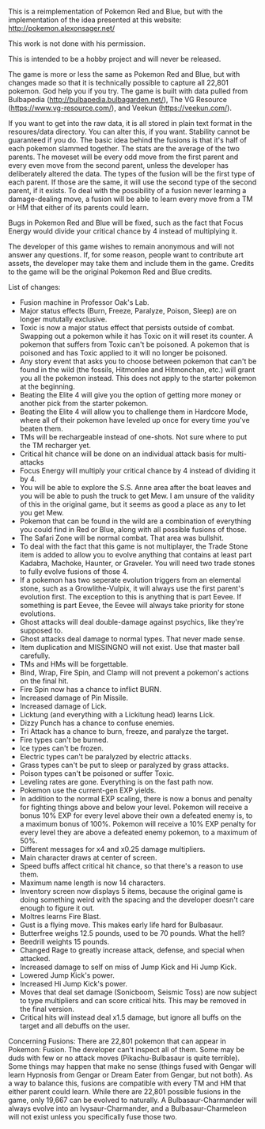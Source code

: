 This is a reimplementation of Pokemon Red and Blue, but with the implementation of the idea presented at this website:  http://pokemon.alexonsager.net/

This work is not done with his permission.

This is intended to be a hobby project and will never be released.

The game is more or less the same as Pokemon Red and Blue, but with changes made so that it is technically possible to capture all 22,801 pokemon.  God help you if you try.  The game is built with data pulled from Bulbapedia (http://bulbapedia.bulbagarden.net/), The VG Resource (https://www.vg-resource.com/), and Veekun (https://veekun.com/).

If you want to get into the raw data, it is all stored in plain text format in the resoures/data directory.  You can alter this, if you want.  Stability cannot be guaranteed if you do.  The basic idea behind the fusions is that it's half of each pokemon slammed together.  The stats are the average of the two parents.  The moveset will be every odd move from the first parent and every even move from the second parent, unless the developer has deliberately altered the data.  The types of the fusion will be the first type of each parent.  If those are the same, it will use the second type of the second parent, if it exists.  To deal with the possibility of a fusion never learning a damage-dealing move, a fusion will be able to learn every move from a TM or HM that either of its parents could learn.

Bugs in Pokemon Red and Blue will be fixed, such as the fact that Focus Energy would divide your critical chance by 4 instead of multiplying it.

The developer of this game wishes to remain anonymous and will not answer any questions.  If, for some reason, people want to contribute art assets, the developer may take them and include them in the game.  Credits to the game will be the original Pokemon Red and Blue credits.

List of changes:
- Fusion machine in Professor Oak's Lab.
- Major status effects (Burn, Freeze, Paralyze, Poison, Sleep) are on longer mututally exclusive.
- Toxic is now a major status effect that persists outside of combat.  Swapping out a pokemon while it has Toxic on it will reset its counter.  A pokemon that suffers from Toxic can't be poisoned.  A pokemon that is poisoned and has Toxic applied to it will no longer be poisoned.
- Any story event that asks you to choose between pokemon that can't be found in the wild (the fossils, Hitmonlee and Hitmonchan, etc.) will grant you all the pokemon instead.  This does not apply to the starter pokemon at the beginning.
- Beating the Elite 4 will give you the option of getting more money or another pick from the starter pokemon.
- Beating the Elite 4 will allow you to challenge them in Hardcore Mode, where all of their pokemon have leveled up once for every time you've beaten them.
- TMs will be rechargeable instead of one-shots.  Not sure where to put the TM recharger yet.
- Critical hit chance will be done on an individual attack basis for multi-attacks
- Focus Energy will multiply your critical chance by 4 instead of dividing it by 4.
- You will be able to explore the S.S. Anne area after the boat leaves and you will be able to push the truck to get Mew.  I am unsure of the validity of this in the original game, but it seems as good a place as any to let you get Mew.
- Pokemon that can be found in the wild are a combination of everything you could find in Red or Blue, along with all possible fusions of those.
- The Safari Zone will be normal combat.  That area was bullshit.
- To deal with the fact that this game is not multiplayer, the Trade Stone item is added to allow you to evolve anything that contains at least part Kadabra, Machoke, Haunter, or Graveler.  You will need two trade stones to fully evolve fusions of those 4.
- If a pokemon has two seperate evolution triggers from an elemental stone, such as a Growlithe-Vulpix, it will always use the first parent's evolution first.  The exception to this is anything that is part Eevee.  If something is part Eevee, the Eevee will always take priority for stone evolutions.
- Ghost attacks will deal double-damage against psychics, like they're supposed to.
- Ghost attacks deal damage to normal types.  That never made sense.
- Item duplication and MISSINGNO will not exist.  Use that master ball carefully.
- TMs and HMs will be forgettable.
- Bind, Wrap, Fire Spin, and Clamp will not prevent a pokemon's actions on the final hit.
- Fire Spin now has a chance to inflict BURN.
- Increased damage of Pin Missile.
- Increased damage of Lick.
- Licktung (and everything with a Lickitung head) learns Lick.
- Dizzy Punch has a chance to confuse enemies.
- Tri Attack has a chance to burn, freeze, and paralyze the target.
- Fire types can't be burned.
- Ice types can't be frozen.
- Electric types can't be paralyzed by electric attacks.
- Grass types can't be put to sleep or paralyzed by grass attacks.
- Poison types can't be poisoned or suffer Toxic.
- Leveling rates are gone.  Everything is on the fast path now.
- Pokemon use the current-gen EXP yields.
- In addition to the normal EXP scaling, there is now a bonus and penalty for fighting things above and below your level.  Pokemon will receive a bonus 10% EXP for every level above their own a defeated enemy is, to a maximum bonus of 100%.  Pokemon will receive a 10% EXP penalty for every level they are above a defeated enemy pokemon, to a maximum of 50%.
- Different messages for x4 and x0.25 damage multipliers.
- Main character draws at center of screen.
- Speed buffs affect critical hit chance, so that there's a reason to use them.
- Maximum name length is now 14 characters.
- Inventory screen now displays 5 items, because the original game is doing something weird with the spacing and the developer doesn't care enough to figure it out.
- Moltres learns Fire Blast.
- Gust is a flying move.  This makes early life hard for Bulbasaur.
- Butterfree weighs 12.5 pounds, used to be 70 pounds.  What the hell?
- Beedrill weights 15 pounds.
- Changed Rage to greatly increase attack, defense, and special when attacked.
- Increased damage to self on miss of Jump Kick and Hi Jump Kick.
- Lowered Jump Kick's power.
- Increased Hi Jump Kick's power.
- Moves that deal set damage (Sonicboom, Seismic Toss) are now subject to type multipliers and can score critical hits.  This may be removed in the final version.
- Critical hits will instead deal x1.5 damage, but ignore all buffs on the target and all debuffs on the user.

Concerning Fusions:
  There are 22,801 pokemon that can appear in Pokemon: Fusion.  The developer can't inspect all of them.  Some may be duds with few or no attack moves (Pikachu-Bulbasaur is quite terrible).  Some things may happen that make no sense (things fused with Gengar will learn Hypnosis from Gengar or Dream Eater from Gengar, but not both).  As a way to balance this, fusions are compatible with every TM and HM that either parent could learn.
  While there are 22,801 possible fusions in the game, only 19,667 can be evolved to naturally.  A Bulbasaur-Charmander will always evolve into an Ivysaur-Charmander, and a Bulbasaur-Charmeleon will not exist unless you specifically fuse those two.

